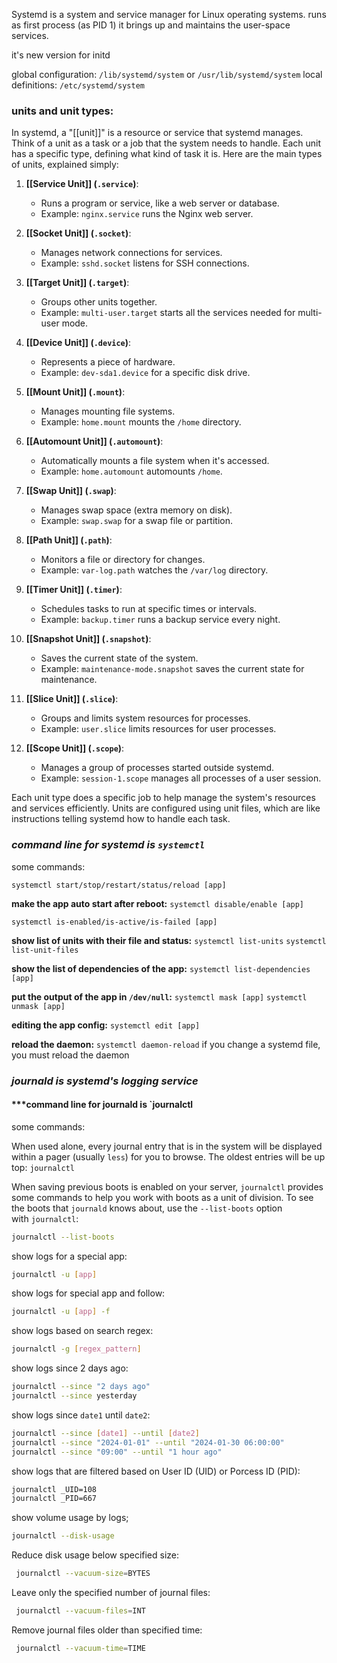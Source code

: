 Systemd is a system and service manager for Linux operating systems.
runs as first process (as PID 1)
it brings up and maintains the user-space services.

it's new version for initd

global configuration: `/lib/systemd/system` or `/usr/lib/systemd/system`
local definitions: `/etc/systemd/system`


### units and unit types:

In systemd, a "[[unit]]" is a resource or service that systemd manages. Think of a unit as a task or a job that the system needs to handle. Each unit has a specific type, defining what kind of task it is. Here are the main types of units, explained simply:

1. **[[Service Unit]] (`.service`)**:
   - Runs a program or service, like a web server or database.
   - Example: `nginx.service` runs the Nginx web server.

2. **[[Socket Unit]] (`.socket`)**:
   - Manages network connections for services.
   - Example: `sshd.socket` listens for SSH connections.

3. **[[Target Unit]] (`.target`)**:
   - Groups other units together.
   - Example: `multi-user.target` starts all the services needed for multi-user mode.

4. **[[Device Unit]] (`.device`)**:
   - Represents a piece of hardware.
   - Example: `dev-sda1.device` for a specific disk drive.

5. **[[Mount Unit]] (`.mount`)**:
   - Manages mounting file systems.
   - Example: `home.mount` mounts the `/home` directory.

6. **[[Automount Unit]] (`.automount`)**:
   - Automatically mounts a file system when it's accessed.
   - Example: `home.automount` automounts `/home`.

7. **[[Swap Unit]] (`.swap`)**:
   - Manages swap space (extra memory on disk).
   - Example: `swap.swap` for a swap file or partition.

8. **[[Path Unit]] (`.path`)**:
   - Monitors a file or directory for changes.
   - Example: `var-log.path` watches the `/var/log` directory.

9. **[[Timer Unit]] (`.timer`)**:
   - Schedules tasks to run at specific times or intervals.
   - Example: `backup.timer` runs a backup service every night.

10. **[[Snapshot Unit]] (`.snapshot`)**:
    - Saves the current state of the system.
    - Example: `maintenance-mode.snapshot` saves the current state for maintenance.

11. **[[Slice Unit]] (`.slice`)**:
    - Groups and limits system resources for processes.
    - Example: `user.slice` limits resources for user processes.

12. **[[Scope Unit]] (`.scope`)**:
    - Manages a group of processes started outside systemd.
    - Example: `session-1.scope` manages all processes of a user session.

Each unit type does a specific job to help manage the system's resources and services efficiently. Units are configured using unit files, which are like instructions telling systemd how to handle each task.


### ***command line for systemd is `systemctl`***

some commands:

`systemctl start/stop/restart/status/reload [app]`

**make the app auto start after reboot:**
`systemctl disable/enable [app]`

`systemctl is-enabled/is-active/is-failed [app]`

**show list of units with their file and status:**
`systemctl list-units`
`systemctl list-unit-files`

**show the list of dependencies of the app:**
`systemctl list-dependencies [app]`

**put the output of the app in `/dev/null`:**
`systemctl mask [app]`
`systemctl unmask [app]`

**editing the app config:**
`systemctl edit [app]`

**reload the daemon:**
`systemctl daemon-reload`
if you change a systemd file, you must reload the daemon



### ***journald is systemd's logging service***

#### ***command line for journald is `journalctl

some commands: 

When used alone, every journal entry that is in the system will be displayed within a pager (usually `less`) for you to browse. The oldest entries will be up top:
`journalctl`

When saving previous boots is enabled on your server, `journalctl` provides some commands to help you work with boots as a unit of division. To see the boots that `journald` knows about, use the `--list-boots` option with `journalctl`:
``` bash
journalctl --list-boots
```


show logs for a special app:
``` bash
journalctl -u [app]
```

show logs for special app and follow:
``` bash
journalctl -u [app] -f
```

show logs based on search regex:
``` bash
journalctl -g [regex_pattern]
```

show logs since 2 days ago:
``` bash
journalctl --since "2 days ago"
journalctl --since yesterday
```

show logs since `date1` until `date2`:
``` bash
journalctl --since [date1] --until [date2]
journalctl --since "2024-01-01" --until "2024-01-30 06:00:00"
journalctl --since "09:00" --until "1 hour ago"
```

show logs that are filtered based on User ID (UID) or Porcess ID (PID):
``` bash
journalctl _UID=108
journalctl _PID=667
```

show volume usage by logs;
``` bash
journalctl --disk-usage
```

 Reduce disk usage below specified size:
``` bash
 journalctl --vacuum-size=BYTES
```
 
 Leave only the specified number of journal files:
``` bash
 journalctl --vacuum-files=INT
```
 
 Remove journal files older than specified time:
``` bash
 journalctl --vacuum-time=TIME
```

